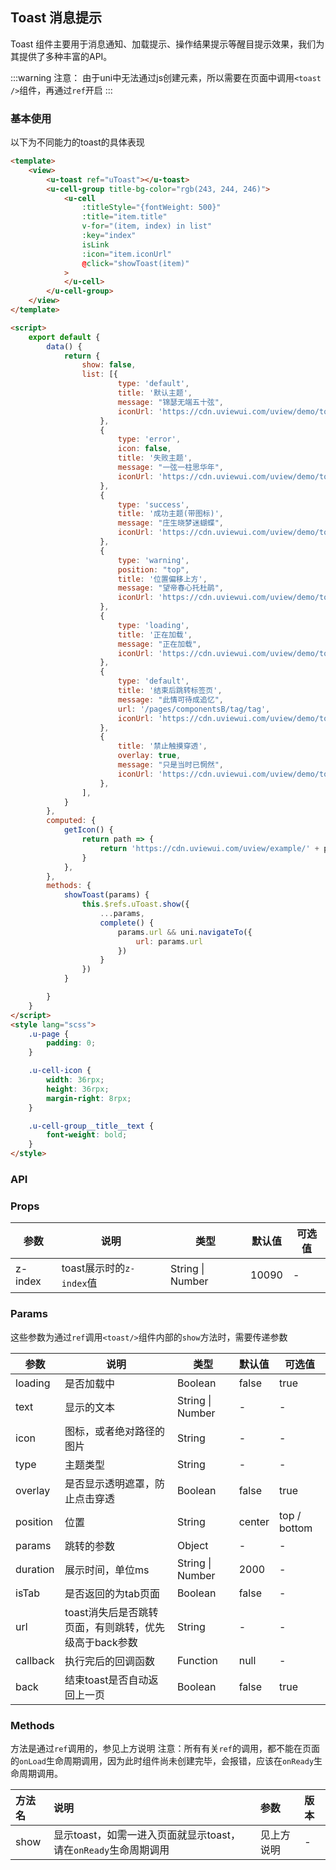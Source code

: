 ## Toast 消息提示 <to-api/>

<demo-model url="/pages/componentsA/toast/index"></demo-model>


Toast 组件主要用于消息通知、加载提示、操作结果提示等醒目提示效果，我们为其提供了多种丰富的API。

:::warning 注意：
由于uni中无法通过js创建元素，所以需要在页面中调用`<toast />`组件，再通过`ref`开启
:::

### 基本使用

以下为不同能力的toast的具体表现

``` html
<template>
	<view>
		<u-toast ref="uToast"></u-toast>
		<u-cell-group title-bg-color="rgb(243, 244, 246)">
			<u-cell
				:titleStyle="{fontWeight: 500}"
				:title="item.title"
				v-for="(item, index) in list"
				:key="index"
				isLink
				:icon="item.iconUrl"
				@click="showToast(item)"
			>
			</u-cell>
		</u-cell-group>
	</view>
</template>

<script>
	export default {
		data() {
			return {
				show: false,
				list: [{
						type: 'default',
						title: '默认主题',
						message: "锦瑟无端五十弦",
						iconUrl: 'https://cdn.uviewui.com/uview/demo/toast/default.png'
					},
					{
						type: 'error',
						icon: false,
						title: '失败主题',
						message: "一弦一柱思华年",
						iconUrl: 'https://cdn.uviewui.com/uview/demo/toast/error.png'
					},
					{
						type: 'success',
						title: '成功主题(带图标)',
						message: "庄生晓梦迷蝴蝶",
						iconUrl: 'https://cdn.uviewui.com/uview/demo/toast/success.png'
					},
					{
						type: 'warning',
						position: "top",
						title: '位置偏移上方',
						message: "望帝春心托杜鹃",
						iconUrl: 'https://cdn.uviewui.com/uview/demo/toast/top.png'
					},
					{
						type: 'loading',
						title: '正在加载',
						message: "正在加载",
						iconUrl: 'https://cdn.uviewui.com/uview/demo/toast/loading.png'
					},
					{
						type: 'default',
						title: '结束后跳转标签页',
						message: "此情可待成追忆",
						url: '/pages/componentsB/tag/tag',
						iconUrl: 'https://cdn.uviewui.com/uview/demo/toast/jump.png'
					},
					{
						title: '禁止触摸穿透',
						overlay: true,
						message: "只是当时已惘然",
						iconUrl: 'https://cdn.uviewui.com/uview/demo/toast/overlay.png'
					},
				],
			}
		},
		computed: {
			getIcon() {
				return path => {
					return 'https://cdn.uviewui.com/uview/example/' + path + '.png';
				}
			},
		},
		methods: {
			showToast(params) {
				this.$refs.uToast.show({
					...params,
					complete() {
						params.url && uni.navigateTo({
							url: params.url
						})
					}
				})
			}

		}
	}
</script>
<style lang="scss">
	.u-page {
		padding: 0;
	}

	.u-cell-icon {
		width: 36rpx;
		height: 36rpx;
		margin-right: 8rpx;
	}

	.u-cell-group__title__text {
		font-weight: bold;
	}
</style>

```

### API

### Props

| 参数      | 说明        | 类型     |  默认值  |  可选值   |
|-----------|-----------|----------|----------|---------|
| z-index | toast展示时的`z-index`值  | String \| Number | 10090 | - |


### Params

这些参数为通过`ref`调用`<toast/>`组件内部的`show`方法时，需要传递参数

| 参数      | 说明        | 类型     |  默认值  |  可选值   |
|-----------|-----------|----------|----------|---------|
| loading | 是否加载中 | Boolean | false | true |
| text | 显示的文本  | String \| Number | - | - |
| icon | 图标，或者绝对路径的图片 | String | - | - |
| type | 主题类型 | String | - | - |
| overlay | 是否显示透明遮罩，防止点击穿透 | Boolean | false | true |
| position | 位置 | String | center | top / bottom |
| params | 跳转的参数 | Object | - | - |
| duration | 展示时间，单位ms | String \| Number | 2000 | - |
| isTab | 是否返回的为tab页面 | Boolean | false | - |
| url | toast消失后是否跳转页面，有则跳转，优先级高于back参数 | String | - | - |
| callback | 执行完后的回调函数 | Function | null | - |
| back | 结束toast是否自动返回上一页 | Boolean | false | true |

### Methods

方法是通过`ref`调用的，参见上方说明
注意：所有有关`ref`的调用，都不能在页面的`onLoad`生命周期调用，因为此时组件尚未创建完毕，会报错，应该在`onReady`生命周期调用。

|方法名|说明|参数|版本|
|:-|:-|:-|:-|
| show | 显示toast，如需一进入页面就显示toast，请在`onReady`生命周期调用 | 见上方说明 |  -  |
